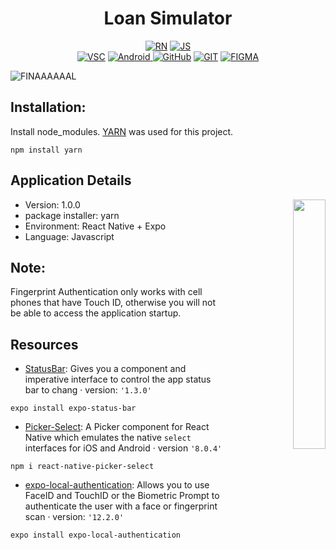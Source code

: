 <h1 align="center">Loan Simulator </h1>

<p align="center">
  <a href="https://reactnative.dev/"><img alt="RN" src="https://img.shields.io/badge/React_Native-20232A?style=for-the-badge&logo=react&logoColor=61DAFB"/></a>
  <a href="#"><img alt="JS" src="https://img.shields.io/badge/JavaScript-323330?style=for-the-badge&logo=javascript&logoColor=F7DF1E"/></a><br>
  <a href="https://code.visualstudio.com/"><img alt="VSC" src="https://img.shields.io/badge/Visual_Studio_Code-0078D4?style=for-the-badge&logo=visual%20studio%20code&logoColor=white"/></a>
  <a href="#"><img alt="Android" src="https://img.shields.io/badge/Android_Studio-3DDC84?style=for-the-badge&logo=android-studio&logoColor=white"/> </a>
  <a href="https://github.com/francorvalant"><img alt="GitHub" src="https://img.shields.io/badge/GitHub-100000?style=for-the-badge&logo=github&logoColor=white"/></a>
  <a href="https://git-scm.com/"><img alt="GIT" src="https://img.shields.io/badge/GIT-E44C30?style=for-the-badge&logo=git&logoColor=white"/></a> 
  <a href="https://www.figma.com/"><img alt="FIGMA" src="https://img.shields.io/badge/Figma-F24E1E?style=for-the-badge&logo=figma&logoColor=white"/></a>
</p>


![FINAAAAAAL](https://user-images.githubusercontent.com/71857156/168713015-b426242d-9c72-48a4-8a66-ddc452ba1ad7.png)

## Installation:

Install node_modules. [YARN](https://www.npmjs.com/package/yarn) was used for this project.

``` 
npm install yarn
```

## Application Details

<div align="right" width="32%">
  <img src="https://user-images.githubusercontent.com/71857156/168730785-a8989e8f-b274-4cff-9403-7a69ae205424.gif" align="right" width="32%"></img>
</div>


* Version: 1.0.0
* package installer: yarn
* Environment: React Native + Expo
* Language: Javascript

## Note: 

Fingerprint Authentication only works with cell phones that have Touch ID, otherwise you will not be able to access the application startup.

## Resources

* [StatusBar](https://docs.expo.dev/versions/latest/sdk/local-authentication/): Gives you a component and imperative interface to control the app status bar to chang · version: `'1.3.0'`
```
expo install expo-status-bar
```

* [Picker-Select](https://www.npmjs.com/package/react-native-picker-select): A Picker component for React Native which emulates the native `select` interfaces for iOS and Android · version `'8.0.4'`
```
npm i react-native-picker-select
```

* [expo-local-authentication](https://docs.expo.dev/versions/latest/sdk/local-authentication/): Allows you to use FaceID and TouchID or the Biometric Prompt to authenticate the user with a face or fingerprint scan · version: `'12.2.0'`
```
expo install expo-local-authentication
```

  
  
